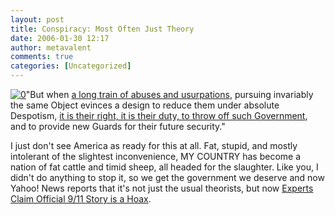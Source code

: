 ```yaml
---
layout: post
title: Conspiracy: Most Often Just Theory
date: 2006-01-30 12:17
author: metavalent
comments: true
categories: [Uncategorized]
---
```

<!--Lead Photo --><a href="http://news.yahoo.com/s/prweb/prweb339303"><img src="http://awebcamdarkly.com/images/prweb.logo.gif" border="0" alt="0" /></a><!-- Commentary -->"But when <a href="http://news.yahoo.com/s/prweb/prweb339303">a long train of abuses and usurpations</a>, pursuing invariably the same Object evinces a design to reduce them under absolute Despotism, <a href="http://www.loc.gov/exhibits/treasures/trt024.html">it is their right, it is their duty, to throw off such Government</a>, and to provide new Guards for their future security."

I just don't see America as ready for this at all.  Fat, stupid, and mostly intolerant of the slightest inconvenience, MY COUNTRY has become a nation of fat cattle and timid sheep, all headed for the slaughter.  Like you, I didn't do anything to stop it, so we get the government we deserve and now Yahoo! News reports that it's not just the usual theorists, but now <a href="http://news.yahoo.com/s/prweb/prweb339303">Experts Claim Official 9/11 Story is a Hoax</a>.
